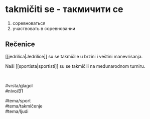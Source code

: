 # takmičiti se - такмичити се

1. соревноваться  
2. участвовать в соревновании

## Rečenice

[[jedrilica|Jedrilice]] su se takmičile u brzini i veštini manevrisanja.

Naši [[sportista|sportisti]] su se takmičili na međunarodnom turniru.

<br>

#vrsta/glagol  
#nivo/B1  

#tema/sport  
#tema/takmičenje  
#tema/ljudi  
